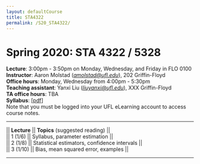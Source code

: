 ```yaml
---
layout: defaultCourse
title: STA4322
permalink: /S20_STA4322/
---
```

# Spring 2020: STA 4322 / 5328  
**Lecture**: 3:00pm - 3:50pm on Monday, Wednesday, and Friday in FLO 0100  
**Instructor**: Aaron Molstad (*amolstad@ufl.edu*), 202 Griffin-Floyd  
**Office hours**: Monday, Wednesday from 4:00pm - 5:30pm   
**Teaching assistant**: Yanxi Liu (*liuyanxi@ufl.edu*), XXX Griffin-Floyd  
**TA office hours**: TBA  
**Syllabus**: [[pdf](/docs/STA4322_S20_Syllabus.html)]  
Note that you must be logged into your UFL eLearning account to access course notes.  

---------------  


||  **Lecture** ||  **Topics** (suggested reading) ||  
|| 1 (1/6)  || Syllabus, parameter estimation ||  
|| 2 (1/8)  || Statistical estimators, confidence intervals ||  
|| 3 (1/10) || Bias, mean squared error, examples ||  


---------------  


